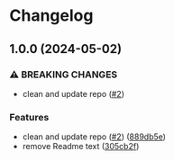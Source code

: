 # Changelog

## 1.0.0 (2024-05-02)


### ⚠ BREAKING CHANGES

* clean and update repo ([#2](https://github.com/Gmayer111/resume/issues/2))

### Features

* clean and update repo ([#2](https://github.com/Gmayer111/resume/issues/2)) ([889db5e](https://github.com/Gmayer111/resume/commit/889db5e66c4ee4ccb2b1a0520d3e3eb2230e4e3b))
* remove Readme text ([305cb2f](https://github.com/Gmayer111/resume/commit/305cb2fc7bbc1f3f54e0ceef36558a5fdecfe4bb))
